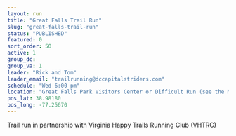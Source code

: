 ```yaml
---
layout: run
title: "Great Falls Trail Run"
slug: "great-falls-trail-run"
status: "PUBLISHED"
featured: 0
sort_order: 50
active: 1
group_dc:
group_va: 1
leader: "Rick and Tom"
leader_email: "trailrunning@dccapitalstriders.com"
schedule: "Wed 6:00 pm"
location: "Great Falls Park Visitors Center or Difficult Run (see the Meetup page)"
pos_lat: 38.98180
pos_long: -77.25670
---
```

Trail run in partnership with Virginia Happy Trails Running Club (VHTRC)
